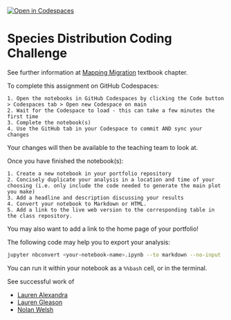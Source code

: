 [![Open in Codespaces](https://classroom.github.com/assets/launch-codespace-2972f46106e565e64193e422d61a12cf1da4916b45550586e14ef0a7c637dd04.svg)](https://classroom.github.com/open-in-codespaces?assignment_repo_id=16193589)
# Species Distribution Coding Challenge

See further information at
[Mapping Migration](https://cu-esiil-edu.github.io/esiil-learning-portal/foundations/notebooks/03-species-distribution/species-distribution.html) textbook chapter.

To complete this assignment on GitHub Codespaces:

    1. Open the notebooks in GitHub Codespaces by clicking the Code button > Codespaces tab > Open new Codespace on main
    2. Wait for the Codespace to load - this can take a few minutes the first time
    3. Complete the notebook(s)
    4. Use the GitHub tab in your Codespace to commit AND sync your changes

Your changes will then be available to the teaching team to look at.

Once you have finished the notebook(s):

    1. Create a new notebook in your portfolio repository
    2. Concisely duplicate your analysis in a location and time of your choosing (i.e. only include the code needed to generate the main plot you make)
    3. Add a headline and description discussing your results
    4. Convert your notebook to Markdown or HTML.
    5. Add a link to the live web version to the corresponding table in the class repository.

You may also want to add a link to the home page of your portfolio!

The following code may help you to export your analysis:

```bash
jupyter nbconvert <your-notebook-name>.ipynb --to markdown --no-input
```

You can run it within your notebook as a `%%bash` cell, or in the terminal.

See successful work of 

- [Lauren Alexandra](https://github.com/lauren-alexandra/lauren-alexandra.github.io/tree/main/willow-flycatcher-distribution)
- [Lauren Gleason](https://github.com/earthlab-education/species-distribution-coding-challenge-brglea)
- [Nolan Welsh](https://github.com/earthlab-education/species-distribution-coding-challenge-npwelsh/blob/main/notebooks/sandhill-crane-migration-portfolio-post.ipynb)
